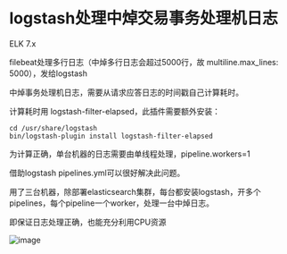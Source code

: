 # logstash处理中焯交易事务处理机日志

ELK 7.x

filebeat处理多行日志（中焯多行日志会超过5000行，故 multiline.max_lines: 5000），发给logstash

中焯事务处理机日志，需要从请求应答日志的时间戳自己计算耗时。

计算耗时用 logstash-filter-elapsed，此插件需要额外安装：
```
cd /usr/share/logstash
bin/logstash-plugin install logstash-filter-elapsed
```
为计算正确，单台机器的日志需要由单线程处理，pipeline.workers=1

借助logstash pipelines.yml可以很好解决此问题。

用了三台机器，除部署elasticsearch集群，每台都安装logstash，开多个pipelines，每个pipeline一个worker，处理一台中焯日志。

即保证日志处理正确，也能充分利用CPU资源

![image](https://user-images.githubusercontent.com/23710675/117610646-abc4a700-b194-11eb-9309-3cb3e964faa2.png)



